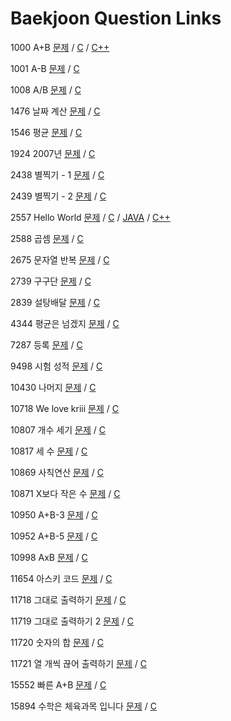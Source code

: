 # Baekjoon Question Links #

1000 A+B [문제](https://www.acmicpc.net/problem/1000) / [C](https://github.com/eter2/Algorithm/blob/master/baekjoon/C/1000.c) / [C++](https://github.com/eter2/Algorithm/blob/master/baekjoon/C%2B%2B/1000.cpp)

1001 A-B [문제](https://www.acmicpc.net/problem/1001) / [C](https://github.com/eter2/Algorithm/blob/master/baekjoon/C/1001.c)

1008 A/B [문제](https://www.acmicpc.net/problem/1008) / [C](https://github.com/eter2/Algorithm/blob/master/baekjoon/C/1008.c)

1476 날짜 계산 [문제](https://www.acmicpc.net/problem/1476) / [C](https://github.com/eter2/Algorithm/blob/master/baekjoon/C/1476.c)

1546 평균 [문제](https://www.acmicpc.net/problem/1546) / [C](https://github.com/eter2/Algorithm/blob/master/baekjoon/C/1546.c)

1924 2007년 [문제](https://www.acmicpc.net/problem/1924) / [C](https://github.com/eter2/Algorithm/blob/master/baekjoon/C/1924.c)

2438 별찍기 - 1 [문제](https://www.acmicpc.net/problem/2438) / [C](https://github.com/eter2/Algorithm/blob/master/baekjoon/C/2438.c)

2439 별찍기 - 2 [문제](https://www.acmicpc.net/problem/2439) / [C](https://github.com/eter2/Algorithm/blob/master/baekjoon/C/2439.c)

2557 Hello World [문제](https://www.acmicpc.net/problem/2557) / [C](https://github.com/eter2/Algorithm/blob/master/baekjoon/C/2557.c) / [JAVA](https://github.com/eter2/Algorithm/blob/master/baekjoon/JAVA/2557.java) / [C++](https://github.com/eter2/Algorithm/blob/master/baekjoon/C%2B%2B/2557.cpp)

2588 곱셈 [문제](https://www.acmicpc.net/problem/2588) / [C](https://github.com/eter2/Algorithm/blob/master/baekjoon/C/2588.c)

2675 문자열 반복 [문제](https://www.acmicpc.net/problem/2675) / [C](https://github.com/eter2/Algorithm/blob/master/baekjoon/C/2675.c)

2739 구구단 [문제](https://www.acmicpc.net/problem/2739) / [C](https://github.com/eter2/Algorithm/blob/master/baekjoon/C/2739.c)

2839 설탕배달 [문제](https://www.acmicpc.net/problem/2839) / [C](https://github.com/eter2/Algorithm/blob/master/baekjoon/C/2839.c)

4344 평균은 넘겠지 [문제](https://www.acmicpc.net/problem/4344) / [C](https://github.com/eter2/Algorithm/blob/master/baekjoon/C/4344.c)

7287 등록 [문제](https://www.acmicpc.net/problem/7287) / [C](https://github.com/eter2/Algorithm/blob/master/baekjoon/C/7287.c)

9498 시험 성적 [문제](https://www.acmicpc.net/problem/9498) / [C](https://github.com/eter2/Algorithm/blob/master/baekjoon/C/9498.c)

10430 나머지 [문제](https://www.acmicpc.net/problem/10430) / [C](https://github.com/eter2/Algorithm/blob/master/baekjoon/C/10430.c)

10718 We love kriii [문제](https://www.acmicpc.net/problem/10718) / [C](https://github.com/eter2/Algorithm/blob/master/baekjoon/C/10718.c)

10807 개수 세기 [문제](https://www.acmicpc.net/problem/10807) / [C](https://github.com/eter2/Algorithm/blob/master/baekjoon/C/10807.c)

10817 세 수 [문제](https://www.acmicpc.net/problem/10817) / [C](https://github.com/eter2/Algorithm/blob/master/baekjoon/C/10817.c)

10869 사칙연산 [문제](https://www.acmicpc.net/problem/10869) / [C](https://github.com/eter2/Algorithm/blob/master/baekjoon/C/10869.c)

10871 X보다 작은 수 [문제](https://www.acmicpc.net/problem/10871) / [C](https://github.com/eter2/Algorithm/blob/master/baekjoon/C/10871.c)

10950 A+B-3 [문제](https://www.acmicpc.net/problem/10950) / [C](https://github.com/eter2/Algorithm/blob/master/baekjoon/C/10950.c)

10952 A+B-5 [문제](https://www.acmicpc.net/problem/10952) / [C](https://github.com/eter2/Algorithm/blob/master/baekjoon/C/10952.c)

10998 AxB [문제](https://www.acmicpc.net/problem/10998) / [C](https://github.com/eter2/Algorithm/blob/master/baekjoon/C/10998.c)

11654 아스키 코드 [문제](https://www.acmicpc.net/problem/11654) / [C](https://github.com/eter2/Algorithm/blob/master/baekjoon/C/11654.c)

11718 그대로 출력하기 [문제](https://www.acmicpc.net/problem/11718) / [C](https://github.com/eter2/Algorithm/blob/master/baekjoon/C/11718.c)

11719 그대로 출력하기 2 [문제](https://www.acmicpc.net/problem/11719) / [C](https://github.com/eter2/Algorithm/blob/master/baekjoon/C/11719.c)

11720 숫자의 합 [문제](https://www.acmicpc.net/problem/11720) / [C](https://github.com/eter2/Algorithm/blob/master/baekjoon/C/11720.c)

11721 열 개씩 끊어 출력하기 [문제](https://www.acmicpc.net/problem/11721) / [C](https://github.com/eter2/Algorithm/blob/master/baekjoon/C/11721.c)

15552 빠른 A+B [문제](https://www.acmicpc.net/problem/15552) / [C](https://github.com/eter2/Algorithm/blob/master/baekjoon/C/15552.c)

15894 수학은 체육과목 입니다 [문제](https://www.acmicpc.net/problem/15894) / [C](https://github.com/eter2/Algorithm/blob/master/baekjoon/C/15894.c)
